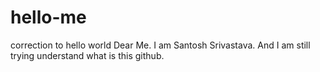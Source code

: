 # hello-me
correction to hello world
Dear Me. I am Santosh Srivastava. And I am still trying understand what is this github.
